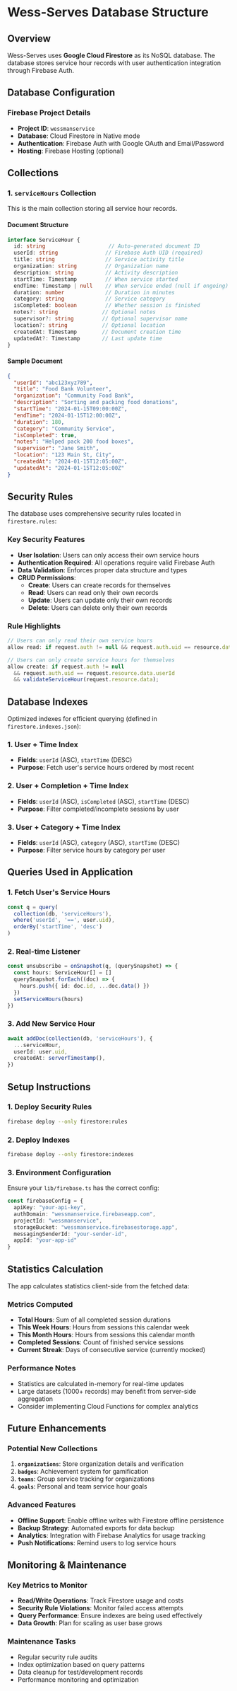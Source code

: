 # Wess-Serves Database Structure

## Overview
Wess-Serves uses **Google Cloud Firestore** as its NoSQL database. The database stores service hour records with user authentication integration through Firebase Auth.

## Database Configuration

### Firebase Project Details
- **Project ID**: `wessmanservice`
- **Database**: Cloud Firestore in Native mode
- **Authentication**: Firebase Auth with Google OAuth and Email/Password
- **Hosting**: Firebase Hosting (optional)

## Collections

### 1. `serviceHours` Collection

This is the main collection storing all service hour records.

#### Document Structure
```typescript
interface ServiceHour {
  id: string                    // Auto-generated document ID
  userId: string               // Firebase Auth UID (required)
  title: string                // Service activity title
  organization: string         // Organization name
  description: string          // Activity description
  startTime: Timestamp         // When service started
  endTime: Timestamp | null    // When service ended (null if ongoing)
  duration: number             // Duration in minutes
  category: string             // Service category
  isCompleted: boolean         // Whether session is finished
  notes?: string              // Optional notes
  supervisor?: string         // Optional supervisor name
  location?: string           // Optional location
  createdAt: Timestamp        // Document creation time
  updatedAt?: Timestamp       // Last update time
}
```

#### Sample Document
```json
{
  "userId": "abc123xyz789",
  "title": "Food Bank Volunteer",
  "organization": "Community Food Bank",
  "description": "Sorting and packing food donations",
  "startTime": "2024-01-15T09:00:00Z",
  "endTime": "2024-01-15T12:00:00Z",
  "duration": 180,
  "category": "Community Service",
  "isCompleted": true,
  "notes": "Helped pack 200 food boxes",
  "supervisor": "Jane Smith",
  "location": "123 Main St, City",
  "createdAt": "2024-01-15T12:05:00Z",
  "updatedAt": "2024-01-15T12:05:00Z"
}
```

## Security Rules

The database uses comprehensive security rules located in `firestore.rules`:

### Key Security Features
- **User Isolation**: Users can only access their own service hours
- **Authentication Required**: All operations require valid Firebase Auth
- **Data Validation**: Enforces proper data structure and types
- **CRUD Permissions**: 
  - **Create**: Users can create records for themselves
  - **Read**: Users can read only their own records
  - **Update**: Users can update only their own records
  - **Delete**: Users can delete only their own records

### Rule Highlights
```javascript
// Users can only read their own service hours
allow read: if request.auth != null && request.auth.uid == resource.data.userId;

// Users can only create service hours for themselves
allow create: if request.auth != null 
  && request.auth.uid == request.resource.data.userId
  && validateServiceHour(request.resource.data);
```

## Database Indexes

Optimized indexes for efficient querying (defined in `firestore.indexes.json`):

### 1. User + Time Index
- **Fields**: `userId` (ASC), `startTime` (DESC)
- **Purpose**: Fetch user's service hours ordered by most recent

### 2. User + Completion + Time Index
- **Fields**: `userId` (ASC), `isCompleted` (ASC), `startTime` (DESC)
- **Purpose**: Filter completed/incomplete sessions by user

### 3. User + Category + Time Index
- **Fields**: `userId` (ASC), `category` (ASC), `startTime` (DESC)
- **Purpose**: Filter service hours by category per user

## Queries Used in Application

### 1. Fetch User's Service Hours
```typescript
const q = query(
  collection(db, 'serviceHours'),
  where('userId', '==', user.uid),
  orderBy('startTime', 'desc')
)
```

### 2. Real-time Listener
```typescript
const unsubscribe = onSnapshot(q, (querySnapshot) => {
  const hours: ServiceHour[] = []
  querySnapshot.forEach((doc) => {
    hours.push({ id: doc.id, ...doc.data() })
  })
  setServiceHours(hours)
})
```

### 3. Add New Service Hour
```typescript
await addDoc(collection(db, 'serviceHours'), {
  ...serviceHour,
  userId: user.uid,
  createdAt: serverTimestamp(),
})
```

## Setup Instructions

### 1. Deploy Security Rules
```bash
firebase deploy --only firestore:rules
```

### 2. Deploy Indexes
```bash
firebase deploy --only firestore:indexes
```

### 3. Environment Configuration
Ensure your `lib/firebase.ts` has the correct config:
```typescript
const firebaseConfig = {
  apiKey: "your-api-key",
  authDomain: "wessmanservice.firebaseapp.com",
  projectId: "wessmanservice",
  storageBucket: "wessmanservice.firebasestorage.app",
  messagingSenderId: "your-sender-id",
  appId: "your-app-id"
}
```

## Statistics Calculation

The app calculates statistics client-side from the fetched data:

### Metrics Computed
- **Total Hours**: Sum of all completed session durations
- **This Week Hours**: Hours from sessions this calendar week
- **This Month Hours**: Hours from sessions this calendar month
- **Completed Sessions**: Count of finished service sessions
- **Current Streak**: Days of consecutive service (currently mocked)

### Performance Notes
- Statistics are calculated in-memory for real-time updates
- Large datasets (1000+ records) may benefit from server-side aggregation
- Consider implementing Cloud Functions for complex analytics

## Future Enhancements

### Potential New Collections
1. **`organizations`**: Store organization details and verification
2. **`badges`**: Achievement system for gamification
3. **`teams`**: Group service tracking for organizations
4. **`goals`**: Personal and team service hour goals

### Advanced Features
- **Offline Support**: Enable offline writes with Firestore offline persistence
- **Backup Strategy**: Automated exports for data backup
- **Analytics**: Integration with Firebase Analytics for usage tracking
- **Push Notifications**: Remind users to log service hours

## Monitoring & Maintenance

### Key Metrics to Monitor
- **Read/Write Operations**: Track Firestore usage and costs
- **Security Rule Violations**: Monitor failed access attempts
- **Query Performance**: Ensure indexes are being used effectively
- **Data Growth**: Plan for scaling as user base grows

### Maintenance Tasks
- Regular security rule audits
- Index optimization based on query patterns
- Data cleanup for test/development records
- Performance monitoring and optimization 